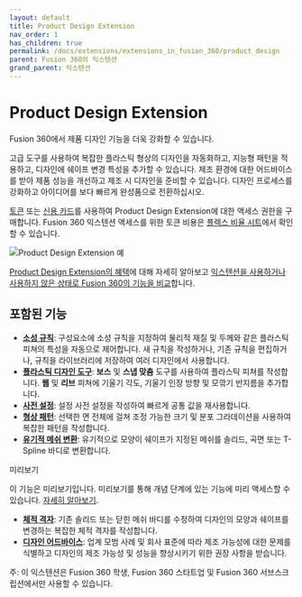 ```yaml
---
layout: default
title: Product Design Extension
nav_order: 1
has_children: true
permalink: /docs/extensions/extensions_in_fusion_360/product_design
parent: Fusion 360의 익스텐션
grand_parent: 익스텐션
---
```

Product Design Extension
========================

Fusion 360에서 제품 디자인 기능을 더욱 강화할 수 있습니다.

고급 도구를 사용하여 복잡한 플라스틱 형상의 디자인을 자동화하고, 지능형 패턴을 적용하고, 디자인에 쉐이프 변경 특성을 추가할 수 있습니다. 제조 환경에 대한 어드바이스를 받아 제품 성능을 개선하고 제조 시 디자인을 준비할 수 있습니다. 디자인 프로세스를 강화하고 아이디어를 보다 빠르게 완성품으로 전환하십시오.

[토큰](https://help.autodesk.com/view/NINVFUS/KOR/?guid=CC-CLOUD-CREDIT) 또는 [신용 카드](https://www.autodesk.com/products/fusion-360/pricing#extensions)를 사용하여 Product Design Extension에 대한 액세스 권한을 구매합니다. Fusion 360 익스텐션 액세스를 위한 토큰 비용은 [플렉스 비율 시트](https://www.autodesk.com/flexratesheet)에서 확인할 수 있습니다.

![Product Design Extension 예](https://help.autodesk.com/cloudhelp/KOR/Fusion-Extensions/images/example/product-design-extension.png)

[Product Design Extension의 혜택](https://www.autodesk.com/products/fusion-360/product-design-extension)에 대해 자세히 알아보고 [익스텐션을 사용하거나 사용하지 않은 상태로 Fusion 360의 기능을 비교](https://damassets.autodesk.net/content/dam/autodesk/www/pdfs/fusion360-product-design-extension-comparison-matrix.pdf)합니다.

포함된 기능
------

*   **[소성 규칙](https://help.autodesk.com/view/NINVFUS/KOR/?guid=SLD-SETUP-PLASTIC-RULES)**: 구성요소에 소성 규칙을 지정하여 물리적 재질 및 두께와 같은 플라스틱 피쳐의 특성을 자동으로 제어합니다. 새 규칙을 작성하거나, 기존 규칙을 편집하거나, 규칙을 라이브러리에 저장하여 여러 디자인에서 사용합니다.
*   **[플라스틱 디자인 도구](https://help.autodesk.com/view/NINVFUS/KOR/?guid=SLD-BOSS)**: **보스** 및 **스냅 맞춤** 도구를 사용하여 플라스틱 피쳐를 작성합니다. **웹** 및 **리브** 피쳐에 기울기 각도, 기울기 인장 방향 및 모깎기 반지름을 추가합니다.
*   **[사전 설정]([?guid=SLD-PRESETS](https://help.autodesk.com/view/NINVFUS/KOR/?guid=SLD-PRESETS))**: 설정 사전 설정을 작성하여 빠르게 공통 값을 재사용합니다.
*   **[형상 패턴](https://help.autodesk.com/view/NINVFUS/KOR/?guid=SLD-GEOMETRIC-PATTERN)**: 선택한 면 전체에 걸쳐 조정 가능한 크기 및 분포 그라데이션을 사용하여 복잡한 패턴을 작성합니다.
*   **[유기적 메쉬 변환](https://help.autodesk.com/view/NINVFUS/KOR/?guid=MESH-CONVERT-TO-SOLID)**: 유기적으로 모양이 쉐이프가 지정된 메쉬를 솔리드, 곡면 또는 T-Spline 바디로 변환합니다.

미리보기

이 기능은 미리보기입니다. 미리보기를 통해 개념 단계에 있는 기능에 미리 액세스할 수 있습니다. [자세히 알아보기](https://help.autodesk.com/view/fusion360/KOR/?contextId=PRE-OVERVIEW).

*   **[체적 격자](https://help.autodesk.com/view/NINVFUS/KOR/?guid=SLD-VOLUMETRIC-PROPERTIES)**: 기존 솔리드 또는 닫힌 메쉬 바디를 수정하여 디자인의 모양과 쉐이프를 변경하는 복잡한 체적 격자를 작성합니다.
*   **[디자인 어드바이스](https://help.autodesk.com/view/NINVFUS/KOR/?guid=SLD-DESIGN-ADVICE)**: 업계 모범 사례 및 회사 표준에 따라 제조 가능성에 대한 문제를 식별하고 디자인의 제조 가능성 및 성능을 향상시키기 위한 권장 사항을 받습니다.

주: 이 익스텐션은 Fusion 360 학생, Fusion 360 스타트업 및 Fusion 360 서브스크립션에서만 사용할 수 있습니다.
